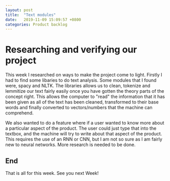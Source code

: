 ```yaml
---
layout: post
title:  "Text modules"
date:   2019-11-09 15:09:57 +0800
categories: Product backlog
---
```


# Researching and verifying our project

This week I researched on ways to make the project come to light.
Firstly I had to find some libaries to do text analysis. Some modules that I found were, spacy and NLTK.
The libraries allows us to clean, tokenize and lemmitize our text fairly easily once you have gotten the theory parts
of the concept right. This allows the computer to "read" the information that it has been given as all of the text
has been cleaned, transformed to their base words and finally converted to vectors/numbers that the machine can 
comprehend. 

We also wanted to do a feature where if a user wanted to know more about a particular aspect of the product. The user
could just type that into the textbox, and the machine will try to write about that aspect of the product. This 
requires the use of an RNN or CNN, but I am not so sure as I am fairly new to neural networks. More research is 
needed to be done. 

## End
That is all for this week. See you next Week!
